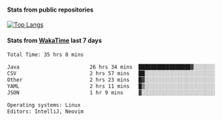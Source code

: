 #### Stats from public repositories

[![Top Langs](https://github-readme-stats.vercel.app/api/top-langs/?username=hyoghurt&layout=compact&exclude_repo=multiserver,docker_compose&langs_count=6)](https://github.com/anuraghazra/github-readme-stats)

#### Stats from [WakaTime](https://wakatime.com/@hyoghurt) last 7 days
<!--START_SECTION:waka-->

```txt
Total Time: 35 hrs 8 mins

Java                       26 hrs 34 mins  █████████████████▓░░░░░░░   70.83 %
CSV                        2 hrs 57 mins   ██░░░░░░░░░░░░░░░░░░░░░░░   07.89 %
Other                      2 hrs 23 mins   █▓░░░░░░░░░░░░░░░░░░░░░░░   06.36 %
YAML                       2 hrs 11 mins   █▒░░░░░░░░░░░░░░░░░░░░░░░   05.84 %
JSON                       1 hr 9 mins     ▓░░░░░░░░░░░░░░░░░░░░░░░░   03.08 %

Operating systems: Linux
Editors: IntelliJ, Neovim
```

<!--END_SECTION:waka-->

